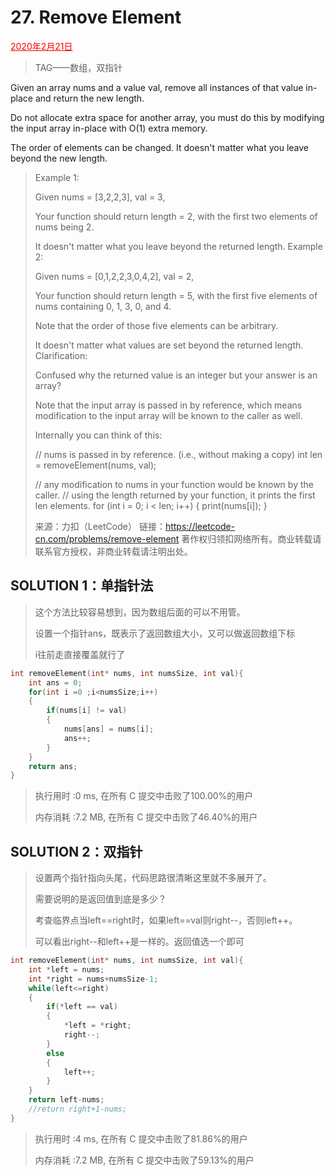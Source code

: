 # 27. Remove Element

<font color = #FF0000><u>2020年2月21日</u></font>

> TAG——数组，双指针

Given an array nums and a value val, remove all instances of that value in-place and return the new length.

Do not allocate extra space for another array, you must do this by modifying the input array in-place with O(1) extra memory.

The order of elements can be changed. It doesn't matter what you leave beyond the new length.

> Example 1:
>
> Given nums = [3,2,2,3], val = 3,
>
> Your function should return length = 2, with the first two elements of nums being 2.
>
> It doesn't matter what you leave beyond the returned length.
> Example 2:
>
> Given nums = [0,1,2,2,3,0,4,2], val = 2,
>
> Your function should return length = 5, with the first five elements of nums containing 0, 1, 3, 0, and 4.
>
> Note that the order of those five elements can be arbitrary.
>
> It doesn't matter what values are set beyond the returned length.
> Clarification:
>
> Confused why the returned value is an integer but your answer is an array?
>
> Note that the input array is passed in by reference, which means modification to the input array will be known to the caller as well.
>
> Internally you can think of this:
>
> // nums is passed in by reference. (i.e., without making a copy)
> int len = removeElement(nums, val);
>
> // any modification to nums in your function would be known by the caller.
> // using the length returned by your function, it prints the first len elements.
> for (int i = 0; i < len; i++) {
>     print(nums[i]);
> }
>
> 来源：力扣（LeetCode）
> 链接：https://leetcode-cn.com/problems/remove-element
> 著作权归领扣网络所有。商业转载请联系官方授权，非商业转载请注明出处。

## SOLUTION  1：单指针法

> 这个方法比较容易想到，因为数组后面的可以不用管。
>
> 设置一个指针ans，既表示了返回数组大小，又可以做返回数组下标
>
> i往前走直接覆盖就行了

```c
int removeElement(int* nums, int numsSize, int val){
    int ans = 0;
    for(int i =0 ;i<numsSize;i++)
    {
        if(nums[i] != val)
        {
            nums[ans] = nums[i];
            ans++;
        }    
    }
    return ans;
}

```

> 执行用时 :0 ms, 在所有 C 提交中击败了100.00%的用户
>
> 内存消耗 :7.2 MB, 在所有 C 提交中击败了46.40%的用户

## SOLUTION 2：双指针

> 设置两个指针指向头尾，代码思路很清晰这里就不多展开了。
>
> 需要说明的是返回值到底是多少？
>
> 考查临界点当left==right时，如果left==val则right--，否则left++。
>
> 可以看出right--和left++是一样的。返回值选一个即可

```c
int removeElement(int* nums, int numsSize, int val){
    int *left = nums;
    int *right = nums+numsSize-1;
    while(left<=right)
    {
        if(*left == val)
        {
            *left = *right;
            right--;
        }
        else
        {
            left++;
        }
    }
    return left-nums;
    //return right+1-nums;
}


```

> 执行用时 :4 ms, 在所有 C 提交中击败了81.86%的用户
>
> 内存消耗 :7.2 MB, 在所有 C 提交中击败了59.13%的用户